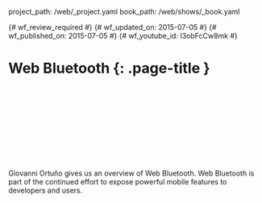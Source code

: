 project_path: /web/_project.yaml
book_path: /web/shows/_book.yaml

{# wf_review_required #}
{# wf_updated_on: 2015-07-05 #}
{# wf_published_on: 2015-07-05 #}
{# wf_youtube_id: I3obFcCw8mk #}

# Web Bluetooth {: .page-title }


<div class="video-wrapper">
  <iframe class="devsite-embedded-youtube-video" data-video-id="I3obFcCw8mk"
          data-autohide="1" data-showinfo="0" frameborder="0" allowfullscreen>
  </iframe>
</div>


Giovanni Ortuño gives us an overview of Web Bluetooth. Web Bluetooth is part of
the continued effort to expose powerful mobile features to developers and users.
